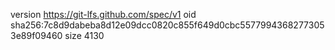 version https://git-lfs.github.com/spec/v1
oid sha256:7c8d9dabeba8d12e09dcc0820c855f649d0cbc55779943682773053e89f09460
size 4130
